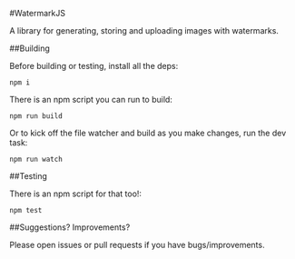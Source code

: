 #WatermarkJS

A library for generating, storing and uploading images with watermarks.

##Building

Before building or testing, install all the deps:

```
npm i
```

There is an npm script you can run to build:

```
npm run build
```

Or to kick off the file watcher and build as you make changes, run the dev task:

```
npm run watch
```

##Testing

There is an npm script for that too!:

```
npm test
```

##Suggestions? Improvements?

Please open issues or pull requests if you have bugs/improvements.

